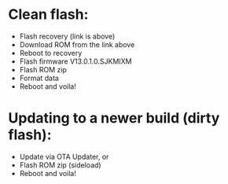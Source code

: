 # Clean flash:

- Flash recovery (link is above)
- Download ROM from the link above
- Reboot to recovery
- Flash firmware V13.0.1.0.SJKMIXM
- Flash ROM zip
- Format data
- Reboot and voila!

# Updating to a newer build (dirty flash):

- Update via OTA Updater, or
- Flash ROM zip (sideload)
- Reboot and voila!
